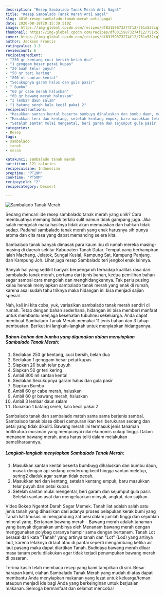 ```yaml
---
description: "Resep Sambalado Tanak Merah Anti Gagal"
title: "Resep Sambalado Tanak Merah Anti Gagal"
slug: 4016-resep-sambalado-tanak-merah-anti-gagal
date: 2020-08-18T20:15:30.510Z
image: https://img-global.cpcdn.com/recipes/df83159873274f12/751x532cq70/sambalado-tanak-merah-foto-resep-utama.jpg
thumbnail: https://img-global.cpcdn.com/recipes/df83159873274f12/751x532cq70/sambalado-tanak-merah-foto-resep-utama.jpg
cover: https://img-global.cpcdn.com/recipes/df83159873274f12/751x532cq70/sambalado-tanak-merah-foto-resep-utama.jpg
author: Jackson Francis
ratingvalue: 3.3
reviewcount: 6
recipeingredient:
- "250 gr kentang cuci bersih belah dua"
- "1 genggam besar petai kupas"
- "20 buah telur puyuh"
- "50 gr teri kering"
- "800 ml santan kental"
- "Secukupnya garam halus dan gula pasir"
- " Bumbu"
- "60 gr cabe merah haluskan"
- "60 gr bawang merah haluskan"
- "3 lembar daun salam"
- "1 batang sereh kalo kecil pakai 2"
recipeinstructions:
- "Masukkan santan kental beserta bumbuyg dihaluskan dan bumbu daun, masak dengan api sedang cenderung kecil hingga santan meletup, sering2 diaduk agar santan tidak pecah."
- "Masukkan teri dan kentang, setelah kentang empuk, baru masukkan telur puyuh dan petai kupas"
- "Setelah santan mulai mengental, beri garam dan sejumput gula pasir. Setelah santan asat dan mengeluarkan minyak, angkat, dan sajikan."
categories:
- Resep
tags:
- sambalado
- tanak
- merah

katakunci: sambalado tanak merah 
nutrition: 121 calories
recipecuisine: Indonesian
preptime: "PT19M"
cooktime: "PT50M"
recipeyield: "2"
recipecategory: Dessert

---
```



![Sambalado Tanak Merah](https://img-global.cpcdn.com/recipes/df83159873274f12/751x532cq70/sambalado-tanak-merah-foto-resep-utama.jpg)

Sedang mencari ide resep sambalado tanak merah yang unik? Cara membuatnya memang tidak terlalu sulit namun tidak gampang juga. Jika salah mengolah maka hasilnya tidak akan memuaskan dan bahkan tidak sedap. Padahal sambalado tanak merah yang enak harusnya sih punya aroma dan cita rasa yang dapat memancing selera kita.

Sambalado tanak banyak dimasak para kaum ibu di rumah mereka masing-masing di daerah sekitar Kabupaten Tanah Datar. Tempat yang berhampiran ialah Machang, Jelatok, Sungai Kusial, Kampung Sat, Kampung Panjang, dan Kampung Joh. Lihat juga resep Sambalado teri jengkol enak lainnya.

Banyak hal yang sedikit banyak berpengaruh terhadap kualitas rasa dari sambalado tanak merah, pertama dari jenis bahan, kedua pemilihan bahan segar sampai cara mengolah dan menghidangkannya. Tak perlu pusing kalau hendak menyiapkan sambalado tanak merah yang enak di rumah, karena asal sudah tahu triknya maka hidangan ini bisa menjadi sajian spesial.


Nah, kali ini kita coba, yuk, variasikan sambalado tanak merah sendiri di rumah. Tetap dengan bahan sederhana, hidangan ini bisa memberi manfaat untuk membantu menjaga kesehatan tubuhmu sekeluarga. Anda dapat membuat Sambalado Tanak Merah memakai 11 jenis bahan dan 3 tahap pembuatan. Berikut ini langkah-langkah untuk menyiapkan hidangannya.

<!--inarticleads1-->

##### Bahan-bahan dan bumbu yang digunakan dalam menyiapkan Sambalado Tanak Merah:

1. Sediakan 250 gr kentang, cuci bersih, belah dua
1. Sediakan 1 genggam besar petai kupas
1. Siapkan 20 buah telur puyuh
1. Siapkan 50 gr teri kering
1. Ambil 800 ml santan kental
1. Sediakan Secukupnya garam halus dan gula pasir
1. Siapkan  Bumbu
1. Ambil 60 gr cabe merah, haluskan
1. Ambil 60 gr bawang merah, haluskan
1. Ambil 3 lembar daun salam
1. Gunakan 1 batang sereh, kalo kecil pakai 2


Sambalado tanak dan sambalado matah sama sama berjenis sambal. Sambalado tanak biasa diberi campuran ikan teri berukuran sedang dan petai yang tidak dikuliti. Bawang merah ini termasuk jenis tanaman holtikutura musiman yang mempunyai nilai ekonomis cukup tinggi. Dalam menanam bawang merah, anda harus teliti dalam melakukan pemeliharaannya. 

<!--inarticleads2-->

##### Langkah-langkah menyiapkan Sambalado Tanak Merah:

1. Masukkan santan kental beserta bumbuyg dihaluskan dan bumbu daun, masak dengan api sedang cenderung kecil hingga santan meletup, sering2 diaduk agar santan tidak pecah.
1. Masukkan teri dan kentang, setelah kentang empuk, baru masukkan telur puyuh dan petai kupas
1. Setelah santan mulai mengental, beri garam dan sejumput gula pasir. Setelah santan asat dan mengeluarkan minyak, angkat, dan sajikan.


Video Bokep Ngentot Darah Segar Memek. Tanah liat adalah salah satu jenis tanah yang dihasilkan dari adanya proses pelapukan kerak bumi yang Tanah liat khusus ini mengandung zat besi dalam jumlah tinggi dan sejumlah mineral yang. Bertanam bawang merah - Bawang merah adalah tanaman yang banyak digunakan umbinya oleh Menanam bawang merah dengan menggunakan polybag caranya hampir sama dengan bertanam. Tanah Lot berasal dari kata &#34;Tanah&#34; yang artinya tanah dan &#34;Lot&#34; (Lod) yang artinya laut, karena letaknya di laut atau di pantai seperti mengambang ketika air laut pasang maka dapat diartikan Tanah. Budidaya bawang merah diluar masa tanam perlu dilakukan agar tidak terjadi penumpukan bawang merah di pasaran. 

Terima kasih telah membaca resep yang kami tampilkan di sini. Besar harapan kami, olahan Sambalado Tanak Merah yang mudah di atas dapat membantu Anda menyiapkan makanan yang lezat untuk keluarga/teman ataupun menjadi ide bagi Anda yang berkeinginan untuk berjualan makanan. Semoga bermanfaat dan selamat mencoba!
